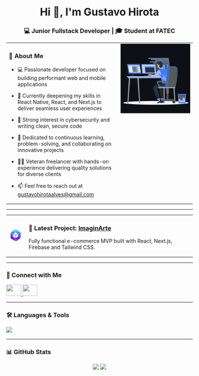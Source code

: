 <h1 align="center">Hi 👋, I'm Gustavo Hirota</h1>
<h3 align="center">💻 Junior Fullstack Developer | 🎓 Student at FATEC</h3>

<table>
<tr>
<td valign="top" width="60%">

### 🌟 About Me
- 💻 Passionate developer focused on building performant web and mobile applications

- 🌱 Currently deepening my skills in React Native, React, and Next.js to deliver seamless user experiences

- 🔐 Strong interest in cybersecurity and writing clean, secure code

- 🎯 Dedicated to continuous learning, problem-solving, and collaborating on innovative projects

- 👨‍💼 Veteran freelancer with hands-on experience delivering quality solutions for diverse clients

- 📫 Feel free to reach out at gustavohirotaalves@gmail.com

</td>
<td valign="top" width="40%">
  
<img src="https://github.com/dethstruck/dethstruck/blob/main/animation.gif" alt="animated gif" width="300"/>

</td>
</tr>
</table>

---

<table>
<tr>
<td valign="middle" width="10%">
  <img src="https://github.com/dethstruck/dethstruck/blob/main/logo_imaginarte.png" alt="Imaginarte logo" width="50" />
</td>
<td valign="middle" width="90%" style="padding-left: 10px;">
  <h3>🚀 Latest Project: <a href="https://universoimaginarte.com.br" target="_blank">ImaginArte</a></h3>
  <p>Fully functional e-commerce MVP built with React, Next.js, Firebase and Tailwind CSS.</p>
</td>
</tr>
</table>

---

### 🤝 Connect with Me
<p align="left">
  <a href="https://www.linkedin.com/in/gustavohirota" target="_blank">
    <img src="https://raw.githubusercontent.com/rahuldkjain/github-profile-readme-generator/master/src/images/icons/Social/linked-in-alt.svg" height="30" width="40" />
  </a>
  <a href="https://www.instagram.com/dethstruck" target="_blank">
    <img src="https://raw.githubusercontent.com/rahuldkjain/github-profile-readme-generator/master/src/images/icons/Social/instagram.svg" height="30" width="40" />
  </a>
</p>

---

### 🛠️ Languages & Tools
<p>
  <img src="https://skillicons.dev/icons?i=html,css,javascript,typescript,react,nextjs,nodejs,python,java,mysql,bootstrap,tailwind,git,figma&theme=dark" />
</p>

---

### 📊 GitHub Stats
<p align="center">
  <img src="https://github-readme-stats.vercel.app/api?username=dethstruck&show_icons=true&theme=tokyonight" height="165" />
  <img src="https://github-readme-stats.vercel.app/api/top-langs/?username=dethstruck&layout=compact&theme=tokyonight" height="165" />
</p>
